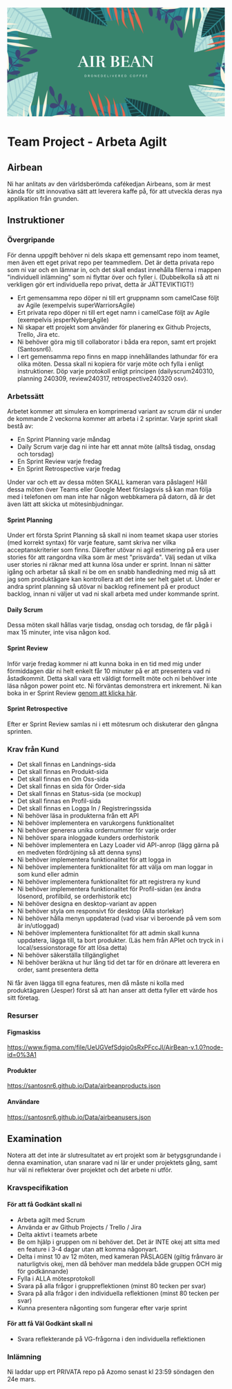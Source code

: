 ![AirBean](poster.png)

# Team Project - Arbeta Agilt

## Airbean
Ni har anlitats av den världsberömda cafékedjan Airbeans, som är mest kända för sitt innovativa sätt att leverera kaffe på, för att utveckla deras nya applikation från grunden.

## Instruktioner

### Övergripande
För denna uppgift behöver ni dels skapa ett gemensamt repo inom teamet, men även ett eget privat repo per teammedlem. Det är detta privata repo som ni var och en lämnar in, och det skall endast innehålla filerna i mappen "individuell inlämning" som ni flyttar över och fyller i. (Dubbelkolla så att ni verkligen gör ert individuella repo privat, detta är JÄTTEVIKTIGT!)

* Ert gemensamma repo döper ni till ert gruppnamn som camelCase följt av Agile (exempelvis superWarriorsAgile)
* Ert privata repo döper ni till ert eget namn i camelCase följt av Agile (exempelvis jesperNybergAgile)
* Ni skapar ett projekt som använder för planering ex Github Projects, Trello, Jira etc.
* Ni behöver göra mig till collaborator i båda era repon, samt ert projekt (Santosnr6).
* I ert gemensamma repo finns en mapp innehållandes lathundar för era olika möten. Dessa skall ni kopiera för varje möte och fylla i enligt instruktioner. Döp varje protokoll enligt principen (dailyscrum240310, planning 240309, review240317, retrospective240320 osv).

### Arbetssätt
Arbetet kommer att simulera en komprimerad variant av scrum där ni under de kommande 2 veckorna kommer att arbeta i 2 sprintar. 
Varje sprint skall bestå av:
* En Sprint Planning varje måndag
* Daily Scrum varje dag ni inte har ett annat möte (alltså tisdag, onsdag och torsdag)
* En Sprint Review varje fredag
* En Sprint Retrospective varje fredag

Under var och ett av dessa möten SKALL kameran vara påslagen! Håll dessa möten över Teams eller Google Meet förslagsvis så kan man följa med i telefonen om man inte har någon webbkamera på datorn, då är det även lätt att skicka ut mötesinbjudningar. 

#### Sprint Planning
Under ert första Sprint Planning så skall ni inom teamet skapa user stories (med korrekt syntax) för varje feature, samt skriva ner vilka acceptanskriterier som finns. Därefter utövar ni agil estimering på era user stories för att rangordna vilka som är mest "prisvärda". Välj sedan ut vilka user stories ni räknar med att kunna lösa under er sprint. Innan ni sätter igång och arbetar så skall ni be om en snabb handledning med mig så att jag som produktägare kan kontrollera att det inte ser helt galet ut. Under er andra sprint planning så utövar ni backlog refinement på er product backlog, innan ni väljer ut vad ni skall arbeta med under kommande sprint.

#### Daily Scrum
Dessa möten skall hållas varje tisdag, onsdag och torsdag, de får pågå i max 15 minuter, inte visa någon kod.

#### Sprint Review
Inför varje fredag kommer ni att kunna boka in en tid med mig under förmiddagen där ni helt enkelt får 10 minuter på er att presentera vad ni åstadkommit. Detta skall vara ett väldigt formellt möte och ni behöver inte läsa någon power point etc. Ni förväntas demonstrera ert inkrement. Ni kan boka in er Sprint Review [genom att klicka här](https://docs.google.com/document/d/1H_Pjm0BVmw7EPng_f3PCmG-zmxDvCf9rSttRFnD-cYY/edit?usp=sharing).

#### Sprint Retrospective
Efter er Sprint Review samlas ni i ett mötesrum och diskuterar den gångna sprinten.

### Krav från Kund
* Det skall finnas en Landnings-sida
* Det skall finnas en Produkt-sida
* Det skall finnas en Om Oss-sida
* Det skall finnas en sida för Order-sida
* Det skall finnas en Status-sida (se mockup)
* Det skall finnas en Profil-sida
* Det skall finnas en Logga In / Registreringssida
* Ni behöver läsa in produkterna från ett API
* Ni behöver implementera en varukorgens funktionalitet
* Ni behöver generera unika ordernummer för varje order
* Ni behöver spara inloggade kunders orderhistorik
* Ni behöver implementera en Lazy Loader vid API-anrop (lägg gärna på en medveten fördröjning så att denna syns) 
* Ni behöver implementera funktionalitet för att logga in
* Ni behöver implementera funktionalitet för att välja om man loggar in som kund eller admin
* Ni behöver implementera funktionalitet för att registrera ny kund
* Ni behöver implementera funktionalitet för Profil-sidan (ex ändra lösenord, profilbild, se orderhistorik etc)
* Ni behöver designa en desktop-variant av appen
* Ni behöver styla om responsivt för desktop (Alla storlekar)
* Ni behöver hålla menyn uppdaterad (vad visar vi beroende på vem som är in/utloggad)
* Ni behöver implementera funktionalitet för att admin skall kunna uppdatera, lägga till, ta bort produkter. (Läs hem från APIet och tryck in i local/sessionstorage för att lösa detta)
* Ni behöver säkerställa tillgänglighet
* Ni behöver beräkna ut hur lång tid det tar för en drönare att leverera en order, samt presentera detta

Ni får även lägga till egna features, men då måste ni kolla med produktägaren (Jesper) först så att han anser att detta fyller ett värde hos sitt företag.

### Resurser

#### Figmaskiss

https://www.figma.com/file/UeUGVefSdgio0sRxPFccJI/AirBean-v.1.0?node-id=0%3A1

#### Produkter

https://santosnr6.github.io/Data/airbeanproducts.json

#### Användare

https://santosnr6.github.io/Data/airbeanusers.json

## Examination
Notera att det inte är slutresultatet av ert projekt som är betygsgrundande i denna examination, utan snarare vad ni lär er under projektets gång, samt hur väl ni reflekterar över projektet och det arbete ni utför.

### Kravspecifikation

#### För att få Godkänt skall ni
* Arbeta agilt med Scrum
* Använda er av Github Projects / Trello / Jira
* Delta aktivt i teamets arbete
* Be om hjälp i gruppen om ni behöver det. Det är INTE okej att sitta med en feature i 3-4 dagar utan att komma någonvart.
* Delta i minst 10 av 12 möten, med kameran PÅSLAGEN (giltig frånvaro är naturligtvis okej, men då behöver man meddela både gruppen OCH mig för godkännande)
* Fylla i ALLA mötesprotokoll
* Svara på alla frågor i gruppreflektionen (minst 80 tecken per svar)
* Svara på alla frågor i den individuella reflektionen (minst 80 tecken per svar)
* Kunna presentera någonting som fungerar efter varje sprint

#### För att få Väl Godkänt skall ni
* Svara reflekterande på VG-frågorna i den individuella reflektionen

### Inlämning
Ni laddar upp ert PRIVATA repo på Azomo senast kl 23:59 söndagen den 24e mars.
